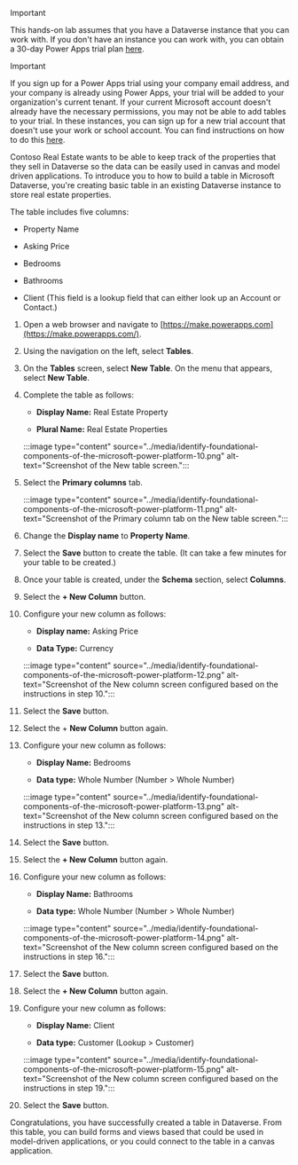

> [!IMPORTANT]
> This hands-on lab assumes that you have a Dataverse instance that you can work with. If you don't have an instance you can work with, you can obtain a 30-day Power Apps trial plan [here](/power-apps/maker/signup-for-powerapps).

> [!IMPORTANT]
> If you sign up for a Power Apps trial using your company email address, and your company is already using Power Apps, your trial will be added to your organization's current tenant.  If your current Microsoft account doesn't already have the necessary permissions, you may not be able to add tables to your trial. In these instances, you can sign up for a new trial account that doesn't use your work or school account. You can find instructions on how to do this [here](https://query.prod.cms.rt.microsoft.com/cms/api/am/binary/RW16PhH).


Contoso Real Estate wants to be able to keep track of the properties that they sell in Dataverse so the data can be easily used in canvas and model driven applications. To introduce you to how to build a table in Microsoft Dataverse, you're creating basic table in an existing Dataverse instance to store real estate properties. 

The table includes five columns:

- Property Name

- Asking Price

- Bedrooms

- Bathrooms

- Client (This field is a lookup field that can either look up an Account or Contact.)


1. Open a web browser and navigate to [https://make.powerapps.com](https://make.powerapps.com/).

2. Using the navigation on the left, select **Tables**. 

3. On the **Tables** screen, select **New Table**. On the menu that appears, select **New Table**. 

4. Complete the table as follows:

	- **Display Name:** Real Estate Property

	- **Plural Name:** Real Estate Properties

	:::image type="content" source="../media/identify-foundational-components-of-the-microsoft-power-platform-10.png" alt-text="Screenshot of the New table screen.":::


5. Select the **Primary columns** tab. 

 
	:::image type="content" source="../media/identify-foundational-components-of-the-microsoft-power-platform-11.png" alt-text="Screenshot of the Primary column tab on the New table screen.":::
 

6. Change the **Display name** to **Property Name**.

7. Select the **Save** button to create the table. (It can take a few minutes for your table to be created.) 

8. Once your table is created, under the **Schema** section, select **Columns**. 

9. Select the **+ New Column** button.

10. Configure your new column as follows:

	- **Display name:** Asking Price

	- **Data Type:** Currency

 
	:::image type="content" source="../media/identify-foundational-components-of-the-microsoft-power-platform-12.png" alt-text="Screenshot of the New column screen configured based on the instructions in step 10.":::
 
 

11. Select the **Save** button.

12. Select the + **New Column** button again. 

13. Configure your new column as follows:

	- **Display Name:** Bedrooms

	- **Data type:** Whole Number (Number > Whole Number)

 
	:::image type="content" source="../media/identify-foundational-components-of-the-microsoft-power-platform-13.png" alt-text="Screenshot of the New column screen configured based on the instructions in step 13.":::

 

14. Select the **Save** button.

15. Select the **+ New Column** button again. 

16. Configure your new column as follows:

	- **Display Name:** Bathrooms

	- **Data type:** Whole Number (Number > Whole Number)

	:::image type="content" source="../media/identify-foundational-components-of-the-microsoft-power-platform-14.png" alt-text="Screenshot of the New column screen configured based on the instructions in step 16.":::

17. Select the **Save** button.

18. Select the **+ New Column** button again. 

19. Configure your new column as follows:

	- **Display Name:** Client

	- **Data type:** Customer (Lookup > Customer)

	:::image type="content" source="../media/identify-foundational-components-of-the-microsoft-power-platform-15.png" alt-text="Screenshot of the New column screen configured based on the instructions in step 19.":::

20. Select the **Save** button.

Congratulations, you have successfully created a table in Dataverse. From this table, you can build forms and views based that could be used in model-driven applications, or you could connect to the table in a canvas application. 